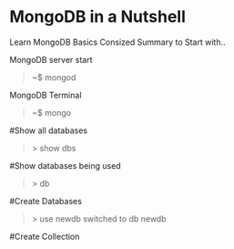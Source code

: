 # MongoDB in a Nutshell
Learn MongoDB Basics 
Consized Summary to Start with.. 

MongoDB server start 
> ~$ mongod

MongoDB Terminal
> ~$ mongo

#Show all databases
> \> show dbs

#Show databases being used
> \> db

#Create Databases
> \> use newdb
> switched to db newdb

#Create Collection 



